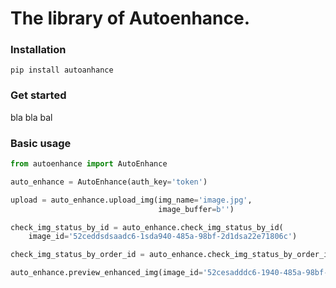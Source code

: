 # The library of Autoenhance.

### Installation

```
pip install autoanhance

```

### Get started

bla bla bal

### Basic usage

```Python
from autoenhance import AutoEnhance

auto_enhance = AutoEnhance(auth_key='token')

upload = auto_enhance.upload_img(img_name='image.jpg',
                                 image_buffer=b'')

check_img_status_by_id = auto_enhance.check_img_status_by_id(
    image_id='52ceddsdsaadc6-1sda940-485a-98bf-2d1dsa22e71806c')

check_img_status_by_order_id = auto_enhance.check_img_status_by_order_id(order_id='52ce71806c')

auto_enhance.preview_enhanced_img(image_id='52cesadddc6-1940-485a-98bf-2d122e71806c')


```
